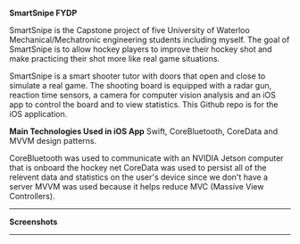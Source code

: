 **SmartSnipe FYDP**

SmartSnipe is the Capstone project of five University of Waterloo Mechanical/Mechatronic engineering students including myself. The goal of SmartSnipe is to allow hockey players to improve their hockey shot and make practicing their shot more like real game situations. 

SmartSnipe is a smart shooter tutor with doors that open and close to simulate a real game. The shooting board is equipped with a radar gun, reaction time sensors, a camera for computer vision analysis and an iOS app to control the board and to view statistics. This Github repo is for the iOS application.

**Main Technologies Used in iOS App**
Swift, CoreBluetooth, CoreData and MVVM design patterns.

CoreBluetooth was used to communicate with an NVIDIA Jetson computer that is onboard the hockey net
CoreData was used to persist all of the relevent data and statistics on the user's device since we don't have a server
MVVM was used because it helps reduce MVC (Massive View Controllers).  

---
**Screenshots**

---
